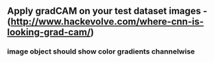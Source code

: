 ## Apply gradCAM  on your test dataset images -(http://www.hackevolve.com/where-cnn-is-looking-grad-cam/)
### image object should show color gradients channelwise
